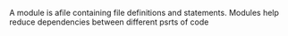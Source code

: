 A module is afile containing file definitions and statements.
Modules help reduce dependencies between different psrts of code